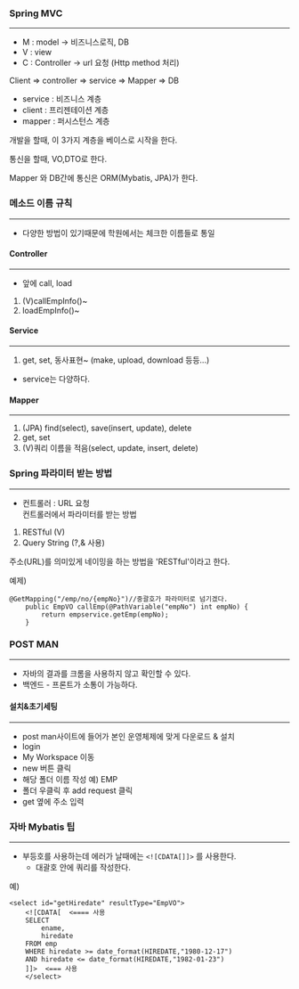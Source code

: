 ### Spring MVC

---

- M : model -> 비즈니스로직, DB
- V : view
- C : Controller -> url 요청 (Http method 처리)

Client => controller => service => Mapper => DB

- service : 비즈니스 계층
- client : 프리젠테이션 계층
- mapper : 퍼시스턴스 계층

개발을 할때, 이 3가지 계층을 베이스로 시작을 한다.

통신을 할때, VO,DTO로 한다.

Mapper 와 DB간에 통신은 ORM(Mybatis, JPA)가 한다.

### 메소드 이름 규칙

---

- 다양한 방법이 있기때문에 학원에서는 체크한 이름들로 통일

#### Controller

---

- 앞에 call, load

1. (V)callEmpInfo()~
2. loadEmpInfo()~

#### Service

---

1. get, set, 동사표현~ (make, upload, download 등등...)

- service는 다양하다.

#### Mapper

---

1. (JPA) find(select), save(insert, update), delete
2. get, set
3. (V)쿼리 이름을 적음(select, update, insert, delete)

### Spring 파라미터 받는 방법

---

- 컨트롤러 : URL 요청  
  컨트롤러에서 파라미터를 받는 방법

1. RESTful (V)
2. Query String (?,& 사용)

주소(URL)를 의미있게 네이밍을 하는 방법을 'RESTful'이라고 한다.

예제)

```
@GetMapping("/emp/no/{empNo}")//중괄호가 파라미터로 넘기겠다.
	public EmpVO callEmp(@PathVariable("empNo") int empNo) {
		return empservice.getEmp(empNo);
	}
```

### POST MAN

---

- 자바의 결과를 크롬을 사용하지 않고 확인할 수 있다.
- 백엔드 - 프론트가 소통이 가능하다.

#### 설치&초기세팅

---

- post man사이트에 들어가 본인 운영체제에 맞게 다운로드 & 설치
- login
- My Workspace 이동
- new 버튼 클릭
- 해당 폴더 이름 작성 예) EMP
- 폴더 우클릭 후 add request 클릭
- get 옆에 주소 입력

### 자바 Mybatis 팁

---

- 부등호를 사용하는데 에러가 날때에는 `<![CDATA[]]>` 를 사용한다.
  - 대괄호 안에 쿼리를 작성한다.

예)

```
<select id="getHiredate" resultType="EmpVO">
	<![CDATA[  <==== 사용
	SELECT
		ename,
		hiredate
	FROM emp
	WHERE hiredate >= date_format(HIREDATE,"1980-12-17")
	AND hiredate <= date_format(HIREDATE,"1982-01-23")
	]]>  <=== 사용
	</select>
```
